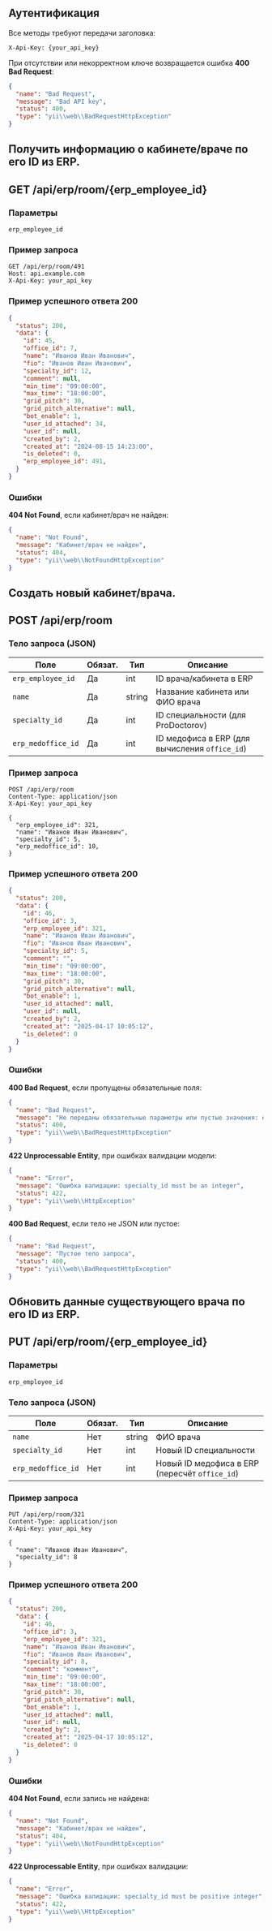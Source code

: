 ## Аутентификация  
Все методы требуют передачи заголовка:  
```
X-Api-Key: {your_api_key}
```  
При отсутствии или некорректном ключе возвращается ошибка **400 Bad Request**:  
```json
{
  "name": "Bad Request",
  "message": "Bad API key",
  "status": 400,
  "type": "yii\\web\\BadRequestHttpException"
}
```  


## Получить информацию о кабинете/враче по его ID из ERP.  
## GET /api/erp/room/{erp_employee_id}  


### Параметры 
 `erp_employee_id` 

### Пример запроса  
```http
GET /api/erp/room/491
Host: api.example.com
X-Api-Key: your_api_key
```

### Пример успешного ответа 200  
```json
{
  "status": 200,
  "data": {
    "id": 45,
    "office_id": 7,   
    "name": "Иванов Иван Иванович",
    "fio": "Иванов Иван Иванович",
    "specialty_id": 12,
    "comment": null,
    "min_time": "09:00:00",
    "max_time": "18:00:00",
    "grid_pitch": 30,
    "grid_pitch_alternative": null,
    "bot_enable": 1,
    "user_id_attached": 34,
    "user_id": null,
    "created_by": 2,
    "created_at": "2024-08-15 14:23:00",
    "is_deleted": 0,
    "erp_employee_id": 491,
  }
}
```

### Ошибки  
**404 Not Found**, если кабинет/врач не найден:  
```json
{
  "name": "Not Found",
  "message": "Кабинет/врач не найден",
  "status": 404,
  "type": "yii\\web\\NotFoundHttpException"
}
```  

## Создать новый кабинет/врача.  
## POST /api/erp/room  


### Тело запроса (JSON)  
| Поле               | Обязат. | Тип     | Описание                                       |
|--------------------|---------|---------|------------------------------------------------|
| `erp_employee_id`  | Да      | int     | ID врача/кабинета в ERP                        |
| `name`             | Да      | string  | Название кабинета или ФИО врача                |
| `specialty_id`     | Да      | int     | ID специальности (для ProDoctorov)             |
| `erp_medoffice_id` | Да      | int     | ID медофиса в ERP (для вычисления `office_id`) |

### Пример запроса  
```http
POST /api/erp/room
Content-Type: application/json
X-Api-Key: your_api_key

{
  "erp_employee_id": 321,
  "name": "Иванов Иван Иванович",
  "specialty_id": 5,
  "erp_medoffice_id": 10,
}
```

### Пример успешного ответа 200  
```json
{
  "status": 200,
  "data": {
    "id": 46,
    "office_id": 3,
    "erp_employee_id": 321,
    "name": "Иванов Иван Иванович",
    "fio": "Иванов Иван Иванович",
    "specialty_id": 5,
    "comment": "",
    "min_time": "09:00:00",
    "max_time": "18:00:00",
    "grid_pitch": 30,
    "grid_pitch_alternative": null,
    "bot_enable": 1,
    "user_id_attached": null,
    "user_id": null,
    "created_by": 2,
    "created_at": "2025-04-17 10:05:12",
    "is_deleted": 0
  }
}
```

### Ошибки  
**400 Bad Request**, если пропущены обязательные поля:  
```json
{
  "name": "Bad Request",
  "message": "Не переданы обязательные параметры или пустые значения: erp_employee_id, name",
  "status": 400,
  "type": "yii\\web\\BadRequestHttpException"
}
```  
**422 Unprocessable Entity**, при ошибках валидации модели:  
```json
{
  "name": "Error",
  "message": "Ошибка валидации: specialty_id must be an integer",
  "status": 422,
  "type": "yii\\web\\HttpException"
}
```  
**400 Bad Request**, если тело не JSON или пустое:  
```json
{
  "name": "Bad Request",
  "message": "Пустое тело запроса",
  "status": 400,
  "type": "yii\\web\\BadRequestHttpException"
}
```  

## Обновить данные существующего врача по его ID из ERP.  
## PUT /api/erp/room/{erp_employee_id}  


### Параметры
 `erp_employee_id`

### Тело запроса (JSON)  
| Поле               | Обязат. | Тип     | Описание                                       |
|--------------------|---------|---------|------------------------------------------------|
| `name`             | Нет     | string  | ФИО врача           |
| `specialty_id`     | Нет     | int     | Новый ID специальности                          |
| `erp_medoffice_id` | Нет     | int     | Новый ID медофиса в ERP (пересчёт `office_id`)  |

### Пример запроса  
```http
PUT /api/erp/room/321
Content-Type: application/json
X-Api-Key: your_api_key

{
  "name": "Иванов Иван Иванович",
  "specialty_id": 8
}
```

### Пример успешного ответа 200  
```json
{
  "status": 200,
  "data": {
    "id": 46,
    "office_id": 3,
    "erp_employee_id": 321,
    "name": "Иванов Иван Иванович",
    "fio": "Иванов Иван Иванович",
    "specialty_id": 8,
    "comment": "коммент",
    "min_time": "09:00:00",
    "max_time": "18:00:00",
    "grid_pitch": 30,
    "grid_pitch_alternative": null,
    "bot_enable": 1,
    "user_id_attached": null,
    "user_id": null,
    "created_by": 2,
    "created_at": "2025-04-17 10:05:12",
    "is_deleted": 0
  }
}
```

### Ошибки  
**404 Not Found**, если запись не найдена:  
```json
{
  "name": "Not Found",
  "message": "Кабинет/врач не найден",
  "status": 404,
  "type": "yii\\web\\NotFoundHttpException"
}
```  
**422 Unprocessable Entity**, при ошибках валидации:  
```json
{
  "name": "Error",
  "message": "Ошибка валидации: specialty_id must be positive integer",
  "status": 422,
  "type": "yii\\web\\HttpException"
}
```  

